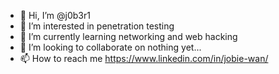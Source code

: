 - 👋 Hi, I’m @j0b3r1
- 👀 I’m interested in penetration testing
- 🌱 I’m currently learning networking and web hacking
- 💞️ I’m looking to collaborate on nothing yet...
- 📫 How to reach me https://www.linkedin.com/in/jobie-wan/

<!---
j0b3r1/j0b3r1 is a ✨ special ✨ repository because its `README.md` (this file) appears on your GitHub profile.
You can click the Preview link to take a look at your changes.
--->
